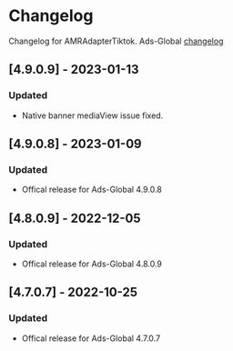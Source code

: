 # Changelog

Changelog for AMRAdapterTiktok. 
Ads-Global [changelog](https://developers.tiktok.com/doc/getting-started-ios-download-and-changelog)

## [4.9.0.9] - 2023-01-13
### Updated
- Native banner mediaView issue fixed.

## [4.9.0.8] - 2023-01-09
### Updated
- Offical release for Ads-Global 4.9.0.8

## [4.8.0.9] - 2022-12-05
### Updated
- Offical release for Ads-Global 4.8.0.9

## [4.7.0.7] - 2022-10-25
### Updated
- Offical release for Ads-Global 4.7.0.7
